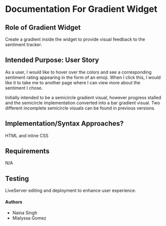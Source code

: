 # Documentation For Gradient Widget

## Role of Gradient Widget

Create a gradient inside the widget to provide visual feedback to the sentiment tracker.

## Intended Purpose: User Story

As a user, I would like to hover over the colors and see a corresponding sentiment rating appearing in the form of an emoji. When I click this, I would like it to take me to another page where I can view more about the sentiment I chose.

Initially intended to be a semicircle gradient visual, however progress stalled and the semicircle implementation converted into a bar gradient visual. Two different incomplete semicircle visuals can be found in previous versions.

## Implementation/Syntax Approaches?

HTML and inline CSS

## Requirements

N/A

## Testing

LiveServer editing and deployment to enhance user experience.

#### Authors

- Naina Singh
- Mialyssa Gomez
